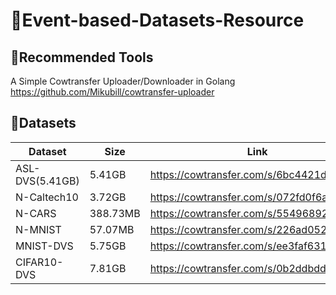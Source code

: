 # 📸Event-based-Datasets-Resource

## 🐄Recommended Tools

A Simple Cowtransfer Uploader/Downloader in Golang
https://github.com/Mikubill/cowtransfer-uploader



## 🔢Datasets
| Dataset         | Size     | Link                                     |
| --------------- | -------- | ---------------------------------------- |
| ASL-DVS(5.41GB) | 5.41GB   | https://cowtransfer.com/s/6bc4421de16c4b |
| N-Caltech10     | 3.72GB   | https://cowtransfer.com/s/072fd0f6a4b943 |
| N-CARS          | 388.73MB | https://cowtransfer.com/s/5549689275184f |
| N-MNIST         | 57.07MB  | https://cowtransfer.com/s/226ad0525c1c46 |
| MNIST-DVS       | 5.75GB   | https://cowtransfer.com/s/ee3faf6319ce40 |
| CIFAR10-DVS     | 7.81GB   | https://cowtransfer.com/s/0b2ddbdd45b045 |

